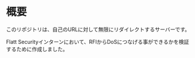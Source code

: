 # 概要

このリポジトリは、自己のURLに対して無限にリダイレクトするサーバーです。

Flatt Securityインターンにおいて、RFIからDoSにつなげる事ができるかを検証するために作成しました。